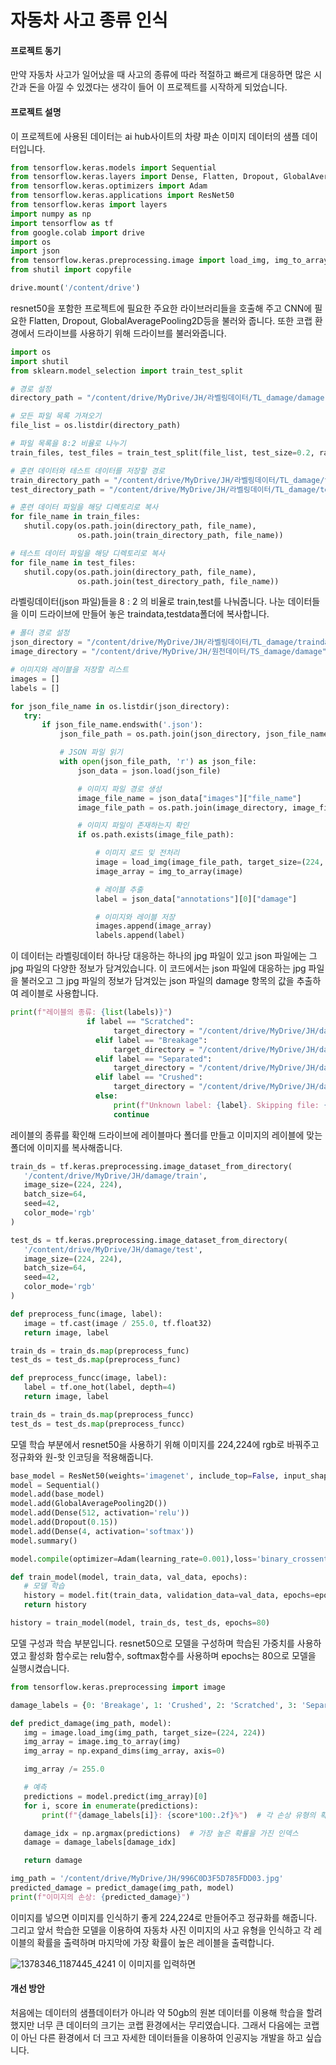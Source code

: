 # 자동차 사고 종류 인식


#### 프로젝트 동기

만약 자동차 사고가 일어났을 때 사고의 종류에 따라 적절하고 빠르게 대응하면 많은 시간과 돈을 아낄 수 있겠다는 생각이 들어 이 프로젝트를 시작하게 되었습니다.

#### 프로젝트 설명

이 프로젝트에 사용된 데이터는 ai hub사이트의 차량 파손 이미지 데이터의 샘플 데이터입니다.

 ``` python
from tensorflow.keras.models import Sequential
from tensorflow.keras.layers import Dense, Flatten, Dropout, GlobalAveragePooling2D
from tensorflow.keras.optimizers import Adam
from tensorflow.keras.applications import ResNet50
from tensorflow.keras import layers
import numpy as np
import tensorflow as tf
from google.colab import drive
import os
import json
from tensorflow.keras.preprocessing.image import load_img, img_to_array
from shutil import copyfile

drive.mount('/content/drive')
 ```

resnet50을 포함한 프로젝트에 필요한 주요한 라이브러리들을 호출해 주고 CNN에 필요한 Flatten, Dropout, GlobalAveragePooling2D등을 불러와 줍니다. 또한 코랩 환경에서 드라이브를 사용하기 위해 드라이브를 불러와줍니다.


 ``` python
import os
import shutil
from sklearn.model_selection import train_test_split

# 경로 설정
directory_path = "/content/drive/MyDrive/JH/라벨링데이터/TL_damage/damage"

# 모든 파일 목록 가져오기
file_list = os.listdir(directory_path)

# 파일 목록을 8:2 비율로 나누기
train_files, test_files = train_test_split(file_list, test_size=0.2, random_state=42)

# 훈련 데이터와 테스트 데이터를 저장할 경로
train_directory_path = "/content/drive/MyDrive/JH/라벨링데이터/TL_damage/traindata"
test_directory_path = "/content/drive/MyDrive/JH/라벨링데이터/TL_damage/testdata"

# 훈련 데이터 파일을 해당 디렉토리로 복사
for file_name in train_files:
    shutil.copy(os.path.join(directory_path, file_name), 
                os.path.join(train_directory_path, file_name))

# 테스트 데이터 파일을 해당 디렉토리로 복사
for file_name in test_files:
    shutil.copy(os.path.join(directory_path, file_name), 
                os.path.join(test_directory_path, file_name))
 ```

라벨링데이터(json 파일)들을 8 : 2 의 비율로 train,test를 나눠줍니다. 나눈 데이터들을 이미 드라이브에 만들어 놓은 traindata,testdata폴더에 복사합니다.


 ```python
# 폴더 경로 설정
json_directory = "/content/drive/MyDrive/JH/라벨링데이터/TL_damage/traindata"
image_directory = "/content/drive/MyDrive/JH/원천데이터/TS_damage/damage"

# 이미지와 레이블을 저장할 리스트
images = []
labels = []

for json_file_name in os.listdir(json_directory):
    try:
        if json_file_name.endswith('.json'):
            json_file_path = os.path.join(json_directory, json_file_name)

            # JSON 파일 읽기
            with open(json_file_path, 'r') as json_file:
                json_data = json.load(json_file)

                # 이미지 파일 경로 생성
                image_file_name = json_data["images"]["file_name"]
                image_file_path = os.path.join(image_directory, image_file_name)

                # 이미지 파일이 존재하는지 확인
                if os.path.exists(image_file_path):

                    # 이미지 로드 및 전처리
                    image = load_img(image_file_path, target_size=(224, 224))
                    image_array = img_to_array(image)

                    # 레이블 추출
                    label = json_data["annotations"][0]["damage"]

                    # 이미지와 레이블 저장
                    images.append(image_array)
                    labels.append(label)
 ```

이 데이터는 라벨링데이터 하나당 대응하는 하나의 jpg 파일이 있고 json 파일에는 그 jpg 파일의 다양한 정보가 담겨있습니다. 이 코드에서는 json 파일에 대응하는 jpg 파일을 불러오고 그 jpg 파일의 정보가 담겨있는 json 파일의 damage 항목의 값을 추출하여 레이블로 사용합니다.
 ```python
print(f"레이블의 종류: {list(labels)}")
                  if label == "Scratched":
                        target_directory = "/content/drive/MyDrive/JH/damage/test/Scratched"
                    elif label == "Breakage":
                        target_directory = "/content/drive/MyDrive/JH/damage/test/Breakage"
                    elif label == "Separated":
                        target_directory = "/content/drive/MyDrive/JH/damage/test/Separated"
                    elif label == "Crushed":
                        target_directory = "/content/drive/MyDrive/JH/damage/test/Crushed"
                    else:
                        print(f"Unknown label: {label}. Skipping file: {json_file_name}")
                        continue
 ```
레이블의 종류를 확인해 드라이브에 레이블마다 폴더를 만들고 이미지의 레이블에 맞는 폴더에 이미지를 복사해줍니다.

 ```python
train_ds = tf.keras.preprocessing.image_dataset_from_directory(
    '/content/drive/MyDrive/JH/damage/train',
    image_size=(224, 224),
    batch_size=64,
    seed=42,
    color_mode='rgb'
)

test_ds = tf.keras.preprocessing.image_dataset_from_directory(
    '/content/drive/MyDrive/JH/damage/test',
    image_size=(224, 224),
    batch_size=64,
    seed=42,
    color_mode='rgb'
)

def preprocess_func(image, label):
    image = tf.cast(image / 255.0, tf.float32)
    return image, label

train_ds = train_ds.map(preprocess_func)
test_ds = test_ds.map(preprocess_func)

def preprocess_funcc(image, label):
    label = tf.one_hot(label, depth=4)
    return image, label

train_ds = train_ds.map(preprocess_funcc)
test_ds = test_ds.map(preprocess_funcc)

 ```
모델 학습 부분에서 resnet50을 사용하기 위해 이미지를 224,224에 rgb로 바꿔주고 정규화와 원-핫 인코딩을 적용해줍니다.

 ```python
base_model = ResNet50(weights='imagenet', include_top=False, input_shape=(224, 224, 3))
model = Sequential()
model.add(base_model)
model.add(GlobalAveragePooling2D())
model.add(Dense(512, activation='relu'))
model.add(Dropout(0.15))
model.add(Dense(4, activation='softmax'))
model.summary()

model.compile(optimizer=Adam(learning_rate=0.001),loss='binary_crossentropy',metrics=['accuracy'])

def train_model(model, train_data, val_data, epochs):
    # 모델 학습
    history = model.fit(train_data, validation_data=val_data, epochs=epochs, verbose=1)
    return history

history = train_model(model, train_ds, test_ds, epochs=80)
```
모델 구성과 학습 부분입니다. resnet50으로 모델을 구성하며 학습된 가중치를 사용하였고 활성화 함수로는 relu함수, softmax함수를 사용하며 epochs는 80으로 모델을 실행시켰습니다.

 ```python
from tensorflow.keras.preprocessing import image

damage_labels = {0: 'Breakage', 1: 'Crushed', 2: 'Scratched', 3: 'Separated'}

def predict_damage(img_path, model):
    img = image.load_img(img_path, target_size=(224, 224))
    img_array = image.img_to_array(img)
    img_array = np.expand_dims(img_array, axis=0)

    img_array /= 255.0

    # 예측
    predictions = model.predict(img_array)[0]
    for i, score in enumerate(predictions):
        print(f"{damage_labels[i]}: {score*100:.2f}%")  # 각 손상 유형의 확률을 출력

    damage_idx = np.argmax(predictions)  # 가장 높은 확률을 가진 인덱스
    damage = damage_labels[damage_idx]

    return damage

img_path = '/content/drive/MyDrive/JH/996C0D3F5D785FDD03.jpg'
predicted_damage = predict_damage(img_path, model)
print(f"이미지의 손상: {predicted_damage}")
```
이미지를 넣으면 이미지를 인식하기 좋게 224,224로 만들어주고 정규화를 해줍니다. 그리고 앞서 학습한 모델을 이용하여 자동차 사진 이미지의 사고 유형을 인식하고 각 레이블의 확률을 출력하며 마지막에 가장 확률이 높은 레이블을 출력합니다.

![1378346_1187445_4241](https://github.com/SUNRINEmotion/7th-jiwhan_project/assets/79753445/4a0f52bb-543d-405e-8532-75a45ac39c3f)
이 이미지를 입력하면



#### 개선 방안
처음에는 데이터의 샘플데이터가 아니라 약 50gb의 원본 데이터를 이용해 학습을 할려했지만 너무 큰 데이터의 크기는 코랩 환경에서는 무리였습니다. 그래서 다음에는 코랩이 아닌 다른 환경에서 더 크고 자세한 데이터들을 이용하여 인공지능 개발을 하고 싶습니다.
